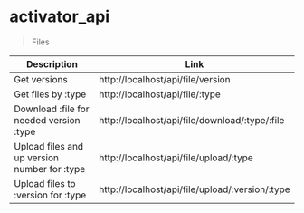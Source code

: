 # activator_api

> Files

| Description | Link |
| ------------- | ------------- |
| Get versions  | http://localhost/api/file/version  |
| Get files by :type  | http://localhost/api/file/:type  |
| Download :file for needed version :type  | http://localhost/api/file/download/:type/:file  |
| Upload files and up version number for :type   | http://localhost/api/file/upload/:type  |
| Upload files to :version for :type   | http://localhost/api/file/upload/:version/:type  |